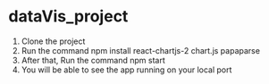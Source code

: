 # dataVis_project
1) Clone the project
2) Run the command npm install react-chartjs-2 chart.js papaparse
3) After that, Run the command npm start
4) You will be able to see the app running on your local port
